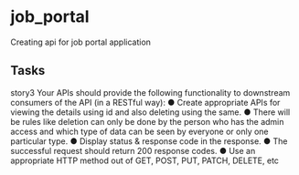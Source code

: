# job_portal
Creating api for job portal application

## Tasks

story3
Your APIs should provide the following functionality to downstream consumers of the API (in
a RESTful way):
● Create appropriate APIs for viewing the details using id and also deleting using the
same.
● There will be rules like deletion can only be done by the person who has the admin
access and which type of data can be seen by everyone or only one particular type.
● Display status & response code in the response.
● The successful request should return 200 response codes.
● Use an appropriate HTTP method out of GET, POST, PUT, PATCH, DELETE, etc